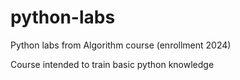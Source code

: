 # python-labs

Python labs from Algorithm course (enrollment 2024)

Course intended to train basic python knowledge
